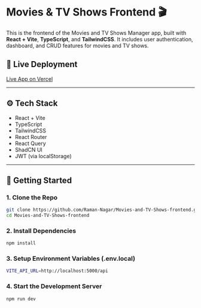 # Movies & TV Shows Frontend 🎬

This is the frontend of the Movies and TV Shows Manager app, built with **React + Vite**, **TypeScript**, and **TailwindCSS**. It includes user authentication, dashboard, and CRUD features for movies and TV shows.

## 🔗 Live Deployment

[Live App on Vercel](https://movies-and-tv-shows-frontend.vercel.app)

---

## ⚙️ Tech Stack

- React + Vite
- TypeScript
- TailwindCSS
- React Router
- React Query
- ShadCN UI
- JWT (via localStorage)

---

## 🚀 Getting Started

### 1. Clone the Repo

```bash
git clone https://github.com/Raman-Nagar/Movies-and-TV-Shows-frontend.git
cd Movies-and-TV-Shows-frontend
```
### 2. Install Dependencies

```bash
npm install
```
### 3. Setup Environment Variables (.env.local)

```bash
VITE_API_URL=http://localhost:5000/api
```
### 4. Start the Development Server

```bash
npm run dev
```
